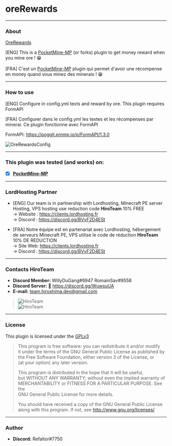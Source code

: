 # oreRewards
---
### About
[OreRewards](https://user-images.githubusercontent.com/65712904/110148518-324bb980-7ddd-11eb-92a0-fabfc33ac7ff.png)

[ENG] This is a [PocketMine-MP](https://github.com/pmmp/PocketMine-MP) (or forks) plugin to get money reward when you mine ore ! :grin:<br/><br/>
[FRA] C'est un [PocketMine-MP](https://github.com/pmmp/PocketMine-MP) plugin qui permet d'avoir une récompense en money quand vous minez des minerais ! :grin:

---
### How to use
[ENG] Configure in config.yml texts and reward by ore. This plugin requires FormAPI</br>

[FRA] Configurer dans le config.yml les textes et les récompenses par minerai. Ce plugin fonctionne avec FormAPI</br>

FormAPI: https://poggit.pmmp.io/p/FormAPI/1.3.0

![OreRewardsConfig](https://user-images.githubusercontent.com/65712904/110148419-13e5be00-7ddd-11eb-9a58-97e2fa9f5663.PNG)


---
### **This plugin was tested (and works) on:**

- [x] **[PocketMine-MP](https://github.com/pmmp/PocketMine-MP)**
---
### **LordHosting Partner**

- [ENG] Our team is in partnership with Lordhosting, Minecraft PE server Hosting, VPS hosting use reduction code __**HiroTeam**__ 10% FREE </br>
-> Website : https://clients.lordhosting.fr </br>
-> Discord : https://discord.gg/BVyF2D4ESt </br>

- [FRA] Notre équipe est en partenariat avec Lordhosting, hébergement de serveurs Minecraft PE, VPS utilise le code de réduction __**HiroTeam**__ 10% DE REDUCTION </br>
-> Site Web: https://clients.lordhosting.fr </br>
-> Discord : https://discord.gg/BVyF2D4ESt </br>
---
### Contacts HiroTeam

- **Discord Member:** WillyDuGang#6947 RomainSav#9558
- **Discord Server:** :link:  https://discord.gg/WuwsuUA<br/>
- **E-mail:** team.hiroshima.dev@gmail.com<br/>

> ![HiroTeam](https://www.zupimages.net/up/20/25/mb59.png) </br>
> ![HiroTeam](https://cdn.discordapp.com/attachments/701520774598492220/723269120992215080/PicsArt_06-18-10.13.13.png)

---
### License
This plugin is licensed under the [GPLv3](http://www.gnu.org/licenses/gpl-3.0.html)

>This program is free software: you can redistribute it and/or modify<br/>
>it under the terms of the GNU General Public License as published by<br/>
>the Free Software Foundation, either version 3 of the License, or<br/>
>(at your option) any later version.<br/>
>
>This program is distributed in the hope that it will be useful,<br/>
>but WITHOUT ANY WARRANTY; without even the implied warranty of<br/>
>MERCHANTABILITY or FITNESS FOR A PARTICULAR PURPOSE.  See the<br/>
>GNU General Public License for more details.<br/>
>
>You should have received a copy of the GNU General Public License<br/>
>along with this program.  If not, see http://www.gnu.org/licenses/
---
### Author
- **Discord:** Refaltor#7750
